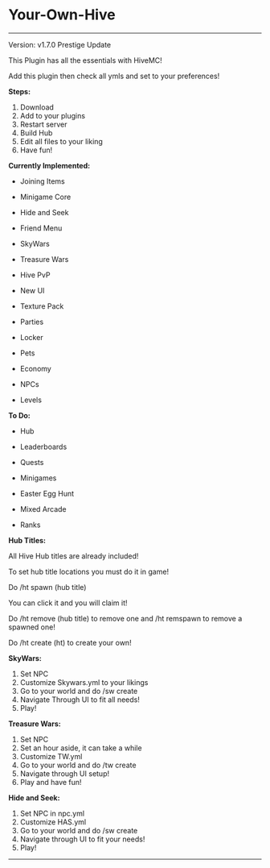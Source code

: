 # Your-Own-Hive

-----------------------------
Version: v1.7.0 Prestige Update

This Plugin has all the essentials with HiveMC!

Add this plugin then check all ymls and set to your preferences!

**Steps:**

1. Download
2. Add to your plugins
3. Restart server
4. Build Hub
5. Edit all files to your liking
6. Have fun!

**Currently Implemented:**

- Joining Items

- Minigame Core

- Hide and Seek

- Friend Menu

- SkyWars

- Treasure Wars

- Hive PvP

- New UI

- Texture Pack

- Parties

- Locker

- Pets

- Economy

- NPCs

- Levels

**To Do:**

- Hub

- Leaderboards

- Quests

- Minigames

- Easter Egg Hunt

- Mixed Arcade

- Ranks

**Hub Titles:**

All Hive Hub titles are already included!

To set hub title locations you must do it in game!

Do /ht spawn (hub title)

You can click it and you will claim it!

Do /ht remove (hub title) to remove one and /ht remspawn to remove a spawned one!

Do /ht create (ht) to create your own!

**SkyWars:**

1. Set NPC
2. Customize Skywars.yml to your likings
3. Go to your world and do /sw create
4. Navigate Through UI to fit all needs!
5. Play!

**Treasure Wars:**

1. Set NPC
2. Set an hour aside, it can take a while
3. Customize TW.yml
4. Go to your world and do /tw create
5. Navigate through UI setup!
6. Play and have fun!

**Hide and Seek:**

1. Set NPC in npc.yml
2. Customize HAS.yml
3. Go to your world and do /sw create
4. Navigate through UI to fit your needs!
5. Play!

------------------------
